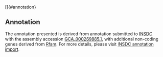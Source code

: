 []{#annotation}

Annotation
----------

The annotation presented is derived from annotation submitted to
[INSDC](http://www.insdc.org) with the assembly accession
[GCA\_000269885.1](http://www.ebi.ac.uk/ena/data/view/GCA_000269885.1),
with additional non-coding genes derived from
[Rfam](http://rfam.xfam.org/). For more details, please visit [INSDC
annotation
import](http://ensemblgenomes.org/info/data/insdc_annotation).
